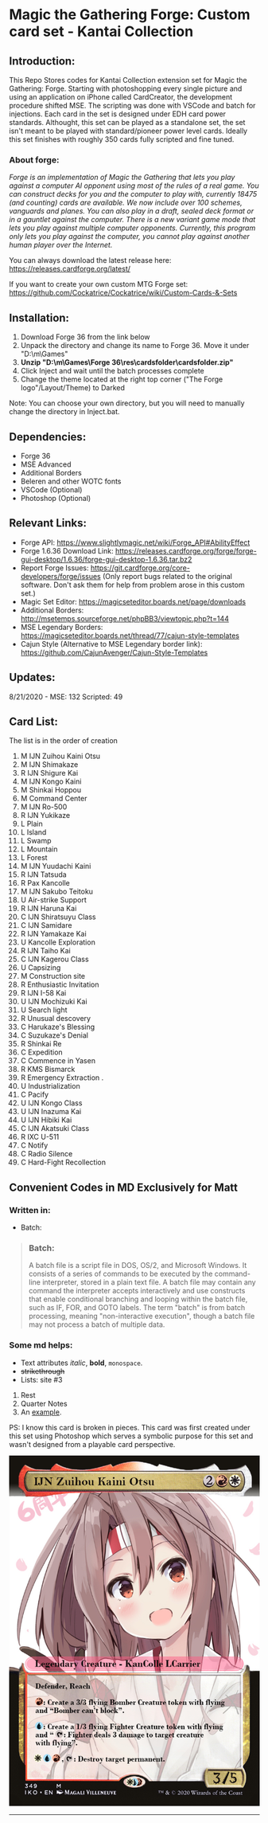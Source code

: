 # **Magic the Gathering Forge: Custom card set - Kantai Collection**
## Introduction:

This Repo Stores codes for Kantai Collection extension set for Magic the Gathering: Forge. Starting with photoshopping every single picture and using an application on iPhone called CardCreator, the development procedure shifted MSE. The scripting was done with VSCode and batch for injections. Each card in the set is designed under EDH card power standards. Althought, this set can be played as a standalone set, the set isn't meant to be played with standard/pioneer power level cards. Ideally this set finishes with roughly 350 cards fully scripted and fine tuned.

### About forge:

*Forge is an implementation of Magic the Gathering that lets you play against a computer AI opponent using most of the rules of a real game. You can construct decks for you and the computer to play with, currently 18475 (and counting) cards are available. We now include over 100 schemes, vanguards and planes. You can also play in a draft, sealed deck format or in a gauntlet against the computer. There is a new variant game mode that lets you play against multiple computer opponents. Currently, this program only lets you play against the computer, you cannot play against another human player over the Internet.*

You can always download the latest release here: https://releases.cardforge.org/latest/

If you want to create your own custom MTG Forge set: https://github.com/Cockatrice/Cockatrice/wiki/Custom-Cards-&-Sets

## Installation:

1. Download Forge 36 from the link below
2. Unpack the directory and change its name to Forge 36. Move it under "D:\m\Games\"
3. **Unzip "D:\m\Games\Forge 36\res\cardsfolder\cardsfolder.zip"** 
4. Click Inject and wait until the batch processes complete
5. Change the theme located at the right top corner ("The Forge logo"/Layout/Theme) to Darked

Note: You can choose your own directory, but you will need to manually change the directory in Inject.bat.

## Dependencies:

* Forge 36
* MSE Advanced
* Additional Borders
* Beleren and other WOTC fonts
* VSCode (Optional)
* Photoshop (Optional)

## Relevant Links:

* Forge API: https://www.slightlymagic.net/wiki/Forge_API#AbilityEffect
* Forge 1.6.36 Download Link: https://releases.cardforge.org/forge/forge-gui-desktop/1.6.36/forge-gui-desktop-1.6.36.tar.bz2
* Report Forge Issues: https://git.cardforge.org/core-developers/forge/issues (Only report bugs related to the original software. Don't ask them for help from problem arose in this custom set.)
* Magic Set Editor: https://magicseteditor.boards.net/page/downloads
* Additional Borders: http://msetemps.sourceforge.net/phpBB3/viewtopic.php?t=144
* MSE Legendary Borders: https://magicseteditor.boards.net/thread/77/cajun-style-templates
* Cajun Style (Alternative to MSE Legendary border link): https://github.com/CajunAvenger/Cajun-Style-Templates

## Updates:

8/21/2020 - MSE: 132 Scripted: 49

## Card List:

The list is in the order of creation

1. M IJN Zuihou Kaini Otsu
2. M IJN Shimakaze
3. R IJN Shigure Kai
4. M IJN Kongo Kaini
5. M Shinkai Hoppou
6. M Command Center
7. M IJN Ro-500
8. R IJN Yukikaze
9. L Plain
10. L Island
11. L Swamp
12. L Mountain
13. L Forest
14. M IJN Yuudachi Kaini
15. R IJN Tatsuda
16. R Pax Kancolle
17. M IJN Sakubo Teitoku
18. U Air-strike Support
19. R IJN Haruna Kai
20. C IJN Shiratsuyu Class
21. C IJN Samidare
22. R IJN Yamakaze Kai
23. U Kancolle Exploration
24. R IJN Taiho Kai
25. C IJN Kagerou Class
26. U Capsizing
27. M Construction site
28. R Enthusiastic Invitation
29. R IJN I-58 Kai
30. U IJN Mochizuki Kai
31. U Search light
32. R Unusual descovery
33. C Harukaze's Blessing
34. C Suzukaze's Denial
35. R Shinkai Re
36. C Expedition
37. C Commence in Yasen
38. R KMS Bismarck
39. R Emergency Extraction
.
40. U Industrialization
41. C Pacify
42. U IJN Kongo Class
43. U IJN Inazuma Kai
44. U IJN Hibiki Kai
45. C IJN Akatsuki Class
46. R IXC U-511
47. C Notify
48. C Radio Silence
49. C Hard-Fight Recollection

**Convenient Codes in MD Exclusively  for Matt**
-------

### Written in:

- Batch:

> ### **Batch:**
> A batch file is a script file in DOS, OS/2, and Microsoft Windows. It consists of a series of commands to be executed by the command-line interpreter, stored in a plain text file. A batch file may contain any command the interpreter accepts interactively and use constructs that enable conditional branching and looping within the batch file, such as IF, FOR, and GOTO labels. The term "batch" is from batch processing, meaning "non-interactive execution", though a batch file may not process a batch of multiple data.

### Some md helps:

* Text attributes _italic_, **bold**, `monospace`.
* ~~strikethrough~~
* Lists: site #3
1. Rest
2. Quarter Notes
3. An [example](http://example.com).

PS: I know this card is broken in pieces. This card was first created under this set using Photoshop which serves a symbolic purpose for this set and wasn't designed from a playable card perspective.

![Image](Others/Zuihou/ijn_zuihou_kaini_otsu.jpg "icon")

---
